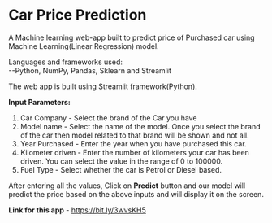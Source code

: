 # Car Price Prediction
A Machine learning web-app built to predict price of Purchased car using Machine Learning(Linear Regression) model.

Languages and frameworks used:</br>
--Python, NumPy, Pandas, Sklearn and Streamlit

The web app is built using Streamlit framework(Python).

<b>Input Parameters:</b>
1. Car Company - Select the brand of the Car you have
2. Model name - Select the name of the model. Once you select the brand of the car then model related to that brand will be shown and not all.
3. Year Purchased - Enter the year when you have purchased this car.
4. Kilometer driven - Enter the number of kilometers your car has been driven. You can select the value in the range of 0 to 100000.
5. Fuel Type - Select whether the car is Petrol or Diesel based.

After entering all the values, Click on <b>Predict</b> button and our model will predict the price based on the above inputs and will display it on the screen.

<b>Link for this app</b> - https://bit.ly/3wvsKH5
